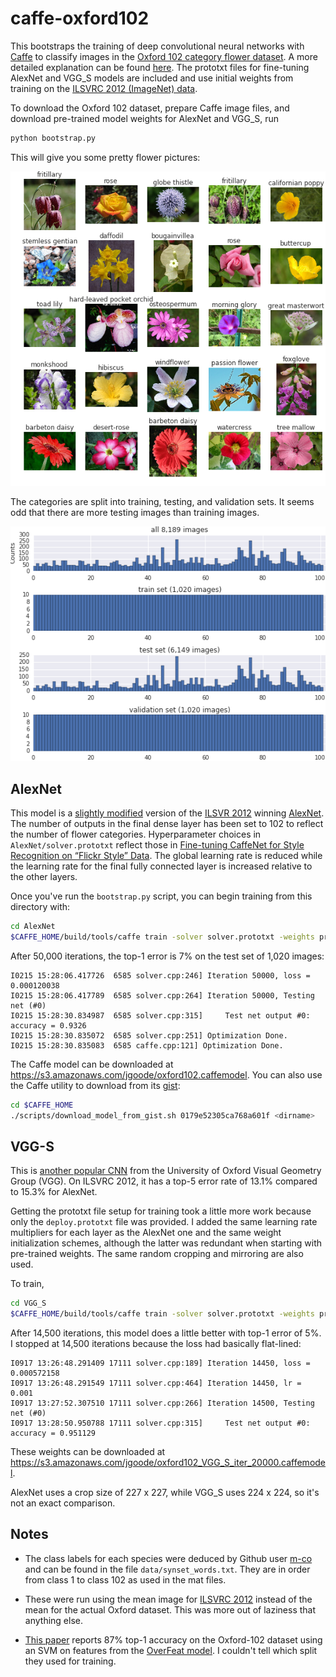 # caffe-oxford102

This bootstraps the training of deep convolutional neural networks with [Caffe](http://caffe.berkeleyvision.org/) to classify images in the [Oxford 102 category flower dataset](http://www.robots.ox.ac.uk/~vgg/data/flowers/102/index.html). A more detailed explanation can be found [here](http://jimgoo.com/flower-power/). The prototxt files for fine-tuning AlexNet and VGG_S models are included and use initial weights from training on the [ILSVRC 2012 (ImageNet) data](http://www.image-net.org/challenges/LSVRC/2012/). 

To download the Oxford 102 dataset, prepare Caffe image files, and download pre-trained model weights for AlexNet and VGG_S, run

```bash
python bootstrap.py
```
This will give you some pretty flower pictures:

![alt tag](plots/flowers.png)

The categories are split into training, testing, and validation sets. It seems odd that there are more testing images than training images.

![alt tag](plots/splits.png)

## AlexNet

This model is a [slightly modified](http://caffe.berkeleyvision.org/gathered/examples/imagenet.html) version of the [ILSVR 2012](http://www.image-net.org/challenges/LSVRC/2012/) winning [AlexNet](http://papers.nips.cc/paper/4824-imagenet-classification-with-deep-convolutional-neural-networks). The number of outputs in the final dense layer has been set to 102 to reflect the number of flower categories. Hyperparameter choices in `AlexNet/solver.prototxt` reflect those in [Fine-tuning CaffeNet for Style Recognition on “Flickr Style” Data](http://caffe.berkeleyvision.org/gathered/examples/finetune_flickr_style.html). The global learning rate is reduced while the learning rate for the final fully connected layer is increased relative to the other layers.

Once you've run the `bootstrap.py` script, you can begin training from this directory with:

```bash
cd AlexNet
$CAFFE_HOME/build/tools/caffe train -solver solver.prototxt -weights pretrained-weights.caffemodel -gpu 0
```

After 50,000 iterations, the top-1 error is 7% on the test set of 1,020 images:
```
I0215 15:28:06.417726  6585 solver.cpp:246] Iteration 50000, loss = 0.000120038
I0215 15:28:06.417789  6585 solver.cpp:264] Iteration 50000, Testing net (#0)
I0215 15:28:30.834987  6585 solver.cpp:315]     Test net output #0: accuracy = 0.9326
I0215 15:28:30.835072  6585 solver.cpp:251] Optimization Done.
I0215 15:28:30.835083  6585 caffe.cpp:121] Optimization Done.
```

The Caffe model can be downloaded at https://s3.amazonaws.com/jgoode/oxford102.caffemodel. You can also use the Caffe utility to download from its [gist](https://gist.github.com/jimgoo/0179e52305ca768a601f):

```bash
cd $CAFFE_HOME
./scripts/download_model_from_gist.sh 0179e52305ca768a601f <dirname>
```


## VGG-S

This is [another popular CNN](http://www.robots.ox.ac.uk/~vgg/research/deep_eval/) from the University of Oxford Visual Geometry Group (VGG). On ILSVRC 2012, it has a top-5 error rate of 13.1% compared to 15.3% for AlexNet.

Getting the prototxt file setup for training took a little more work because only the `deploy.prototxt` file was provided. I added the same learning rate multipliers for each layer as the AlexNet one and the same weight initialization schemes, although the latter was redundant when starting with pre-trained weights. The same random cropping and mirroring are also used. 

To train,

```bash
cd VGG_S
$CAFFE_HOME/build/tools/caffe train -solver solver.prototxt -weights pretrained-weights.caffemodel -gpu 0
```

After 14,500 iterations, this model does a little better with top-1 error of 5%. I stopped at 14,500 iterations because the loss had basically flat-lined:

```
I0917 13:26:48.291409 17111 solver.cpp:189] Iteration 14450, loss = 0.000572158
I0917 13:26:48.291549 17111 solver.cpp:464] Iteration 14450, lr = 0.001
I0917 13:27:52.307510 17111 solver.cpp:266] Iteration 14500, Testing net (#0)
I0917 13:28:50.950788 17111 solver.cpp:315]     Test net output #0: accuracy = 0.951129
```

These weights can be downloaded at https://s3.amazonaws.com/jgoode/oxford102_VGG_S_iter_20000.caffemodel.

AlexNet uses a crop size of 227 x 227, while VGG_S uses 224 x 224, so it's not an exact comparison.

## Notes

- The class labels for each species were deduced by Github user [m-co](https://github.com/m-co) and can be found in the file `data/synset_words.txt`. They are in order from class 1 to class 102 as used in the mat files.

- These were run using the mean image for [ILSVRC 2012](http://www.image-net.org/challenges/LSVRC/2012/) instead of the mean for the actual Oxford dataset. This was more out of laziness that anything else.

- [This paper](http://arxiv.org/abs/1403.6382) reports 87% top-1 accuracy on the Oxford-102 dataset using an SVM on features from the [OverFeat model](http://cilvr.nyu.edu/doku.php?id=code:start). I couldn't tell which split they used for training.

